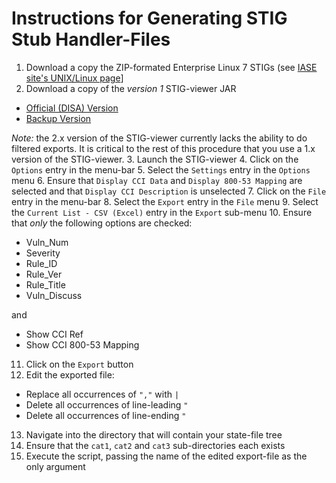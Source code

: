 # Instructions for Generating STIG Stub Handler-Files
1. Download a copy the ZIP-formated Enterprise Linux 7 STIGs (see [IASE site's UNIX/Linux page](http://iase.disa.mil/stigs/os/unix-linux/Pages/index.aspx)]
2. Download a copy of the _version 1_ STIG-viewer JAR
  - [Official (DISA) Version](http://iase.disa.mil/stigs/Documents/stig_viewer_1.2.0.jar)
  - [Backup Version](https://redmine.dicelab.net/attachments/download/89/stig_viewer_1.2.0.jar)

  *Note:* the 2.x version of the STIG-viewer currently lacks the ability to do filtered exports. It is critical to the rest of this procedure that you use a 1.x version of the STIG-viewer.
3. Launch the STIG-viewer
4. Click on the `Options` entry in the menu-bar
5. Select the `Settings` entry in the `Options` menu
6. Ensure that `Display CCI Data` and `Display 800-53 Mapping` are selected and that `Display CCI Description` is unselected
7. Click on the `File` entry in the menu-bar
8. Select the `Export` entry in the `File` menu
9. Select the `Current List - CSV (Excel)` entry in the `Export` sub-menu
10. Ensure that _only_ the following options are checked:
  - Vuln_Num
  - Severity
  - Rule_ID
  - Rule_Ver
  - Rule_Title
  - Vuln_Discuss

  and
  - Show CCI Ref
  - Show CCI 800-53 Mapping
11. Click on the `Export` button
12. Edit the exported file:
  - Replace all occurrences of `","` with `|`
  - Delete all occurrences of line-leading `"`
  - Delete all occurrences of line-ending `"`
13. Navigate into the directory that will contain your state-file tree
14. Ensure that the `cat1`, `cat2` and `cat3` sub-directories each exists
15. Execute the script, passing the name of the edited export-file as the only argument
